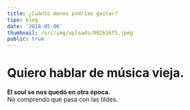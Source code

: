 ```yaml
---
title: ¿Cuánto menos podrías gastar?
tipo: blog
date: '2018-05-06'
thumbnail: /src/img/uploads/002b16f5.jpeg
public: true
---
```

# Quiero hablar de música vieja.

**El soul se nos quedó en otra época.**   
No comprendo qué pasa con las tildes. 

